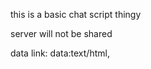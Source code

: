 this is a basic chat script thingy

server will not be shared

data link: data:text/html, <script src="https://cdn.jsdelivr.net/gh/ynorg234/basicChat@latest/heads/main/client.js"> </script>
